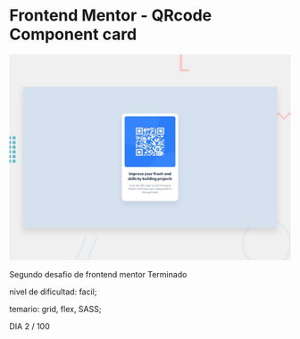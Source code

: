 # Frontend Mentor - QRcode Component card

![Design preview for the FAQ accordion card coding challenge](./design/desktop-preview.jpg)


Segundo desafio de frontend mentor Terminado 

nivel de dificultad: facil;

temario: grid, flex, SASS;

DIA 2 / 100
